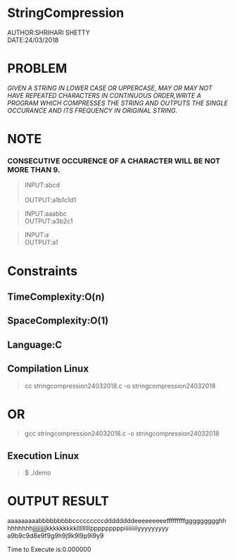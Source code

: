 # StringCompression
AUTHOR:SHRIHARI SHETTY</br>
DATE:24/03/2018
# PROBLEM
*GIVEN A STRING IN LOWER CASE OR UPPERCASE, MAY OR MAY NOT HAVE REPEATED CHARACTERS IN 
CONTINUOUS ORDER,WRITE A PROGRAM WHICH COMPRESSES THE STRING AND OUTPUTS THE SINGLE OCCURANCE
AND ITS FREQUENCY IN ORIGINAL STRING.*
# NOTE
### CONSECUTIVE OCCURENCE OF A CHARACTER WILL BE NOT MORE THAN 9.

> INPUT:abcd</br>    
> OUTPUT:a1b1c1d1  

> INPUT:aaabbc</br>
> OUTPUT:a3b2c1

> INPUT:a</br>
> OUTPUT:a1

# Constraints
## TimeComplexity:O(n)</br>
## SpaceComplexity:O(1)</br>
## Language:C

## Compilation Linux
> cc stringcompression24032018.c -o stringcompression24032018
# OR
> gcc stringcompression24032018.c -o stringcompression24032018

## Execution Linux
> $ ./demo

# OUTPUT RESULT

aaaaaaaaabbbbbbbbbcccccccccddddddddeeeeeeeeefffffffffggggggggghhhhhhhhhjjjjjjjjjkkkkkkkkklllllllllpppppppppiiiiiiiiiyyyyyyyyy</br>
a9b9c9d8e9f9g9h9j9k9l9p9i9y9

Time to Execute is:0.000000

